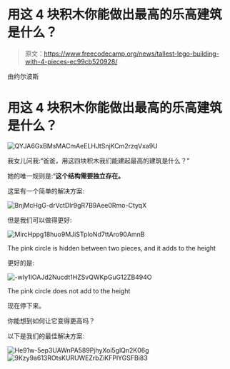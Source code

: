 # 用这 4 块积木你能做出最高的乐高建筑是什么？

> 原文：<https://www.freecodecamp.org/news/tallest-lego-building-with-4-pieces-ec99cb520928/>

由约尔波斯

# 用这 4 块积木你能做出最高的乐高建筑是什么？

![QYJA6GxBMsMACmAeELHJtSnjKCm2rzqVxa9U](img/919d56fe84fd06f640fe84c5f1c4bb15.png)

我女儿问我:“爸爸，用这四块积木我们能建起最高的建筑是什么？”

她的唯一规则是:“**这个结构需要独立存在。**

这里有一个简单的解决方案:

![BnjMcHgG-drVctDlr9gR7B9Aee0Rmo-CtyqX](img/29fedde986bfac25923492ea48145fc8.png)

但是我们可以做得更好:

![MircHppg18huo9MJiSTpIoNd7ttAro90AmnB](img/ec34d2ac04b98c0109db523d925a2f38.png)

The pink circle is hidden between two pieces, and it adds to the height

更好的是:

![-wIy1IOAJd2Nucdt1HZSvQWKpGuG12ZB494O](img/c562c69f11d89a14a8530e766946c08d.png)

The pink circle does not add to the height

现在停下来。

你能想到如何让它变得更高吗？

以下是我们的最佳解决方案:

![He91w-5ep3UAWnPA589PjhyXoi5glQn2K06g](img/d8de60cb4bfae9720b7d1dac56d4a00c.png)![9Kzy9a613ROtsKURUWEZrbZiKFPlYGSFBi83](img/96b91403b5a227f654542dd541034971.png)